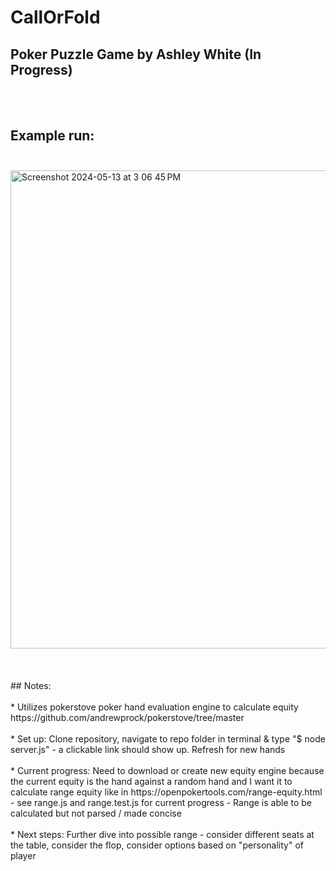 CallOrFold
==========
## Poker Puzzle Game by Ashley White (In Progress)
<br/><br>
## Example run: <br/><br>
<img width="765" alt="Screenshot 2024-05-13 at 3 06 45 PM" src="https://github.com/whiteae8/CallOrFold/assets/78070322/80622917-bafa-4fde-98cd-cf8590e51404">
</br><br/><br><br>
## Notes: <br/><br>
* Utilizes pokerstove poker hand evaluation engine to calculate equity https://github.com/andrewprock/pokerstove/tree/master <br/><br>
* Set up: Clone repository, navigate to repo folder in terminal & type "$ node server.js" - a clickable link should show up. Refresh for new hands<br/><br>
* Current progress: Need to download or create new equity engine because the current equity is the hand against a random hand and I want it to calculate range equity like in https://openpokertools.com/range-equity.html - see range.js and range.test.js for current progress - Range is able to be calculated but not parsed / made concise <br/><br>
* Next steps: Further dive into possible range - consider different seats at the table, consider the flop, consider options based on "personality" of player

